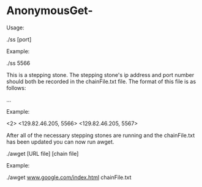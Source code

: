 AnonymousGet-
=============
Usage:

./ss [port] 

Example:

./ss 5566

This is a stepping stone.  The stepping stone's ip address and port number should both be recorded in the chainFile.txt file. The format of this file is as follows:

<SSnum>
<SSaddr, SSport>
<SSaddr, SSport>
<SSaddr, SSport>
...

Example:

<2>
<129.82.46.205, 5566>
<129.82.46.205, 5567>

After all of the necessary stepping stones are running and the chainFile.txt has been updated you can now run awget.

./awget [URL file] [chain file]

Example:

./awget www.google.com/index.html chainFile.txt
